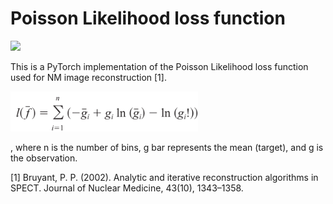 # Poisson Likelihood loss function

<a href="https://opensource.org/licenses/MIT"><img src="https://img.shields.io/badge/License-MIT-yellow.svg"></a>

This is a PyTorch implementation of the Poisson Likelihood loss function used for NM image reconstruction [1].

<img src="https://github.com/junyuchen245/PoissonLikelihoodLoss_pytorch/blob/main/GetImage.png" width="300"/>

, where n is the number of bins, g bar represents the mean (target), and g is the observation.

[1] Bruyant, P. P. (2002). Analytic and iterative reconstruction algorithms in SPECT. Journal of Nuclear Medicine, 43(10), 1343–1358. 
